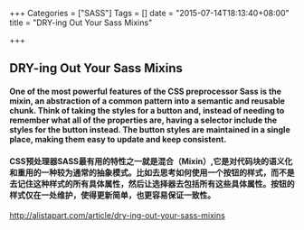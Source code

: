 +++
Categories = ["SASS"]
Tags = []
date = "2015-07-14T18:13:40+08:00"
title = "DRY-ing Out Your Sass Mixins"

+++

## DRY-ing Out Your Sass Mixins

#### One of the most powerful features of the CSS preprocessor Sass is the mixin, an abstraction of a common pattern into a semantic and reusable chunk. Think of taking the styles for a button and, instead of needing to remember what all of the properties are, having a selector include the styles for the button instead. The button styles are maintained in a single place, making them easy to update and keep consistent.

#### CSS预处理器SASS最有用的特性之一就是混合（Mixin）,它是对代码块的语义化和重用的一种较为通常的抽象模式。比如去思考如何使用一个按钮的样式，而不是去记住这种样式的所有具体属性，然后让选择器去包括所有这些具体属性。按钮的样式仅在一处维护，使得更新简单，也更容易保证一致性。

http://alistapart.com/article/dry-ing-out-your-sass-mixins

